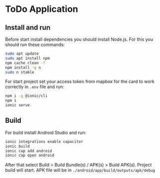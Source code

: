 # ToDo Application

## Install and run
Before start install dependencies you should install Node.js.
For this you should run these commands:

```bash
sudo apt update
sudo apt install npm
npm cache clean -f
npm install -g n
sudo n stable
```

For start project set your access token from mapbox for the card to work correctly in ```.env``` file and run:

```bash
npm i -g @ionic/cli
npm i
ionic serve
```

## Build
For build install Android Studio and run:

```bash
ionic integrations enable capacitor
ionic build
ionic cap add android
ionic cap open android
```

After that select Build > Build Bundle(s) / APK(s) > Build APK(s). Project build will start.
APK file will be in ```./android/app/build/outputs/apk/debug```